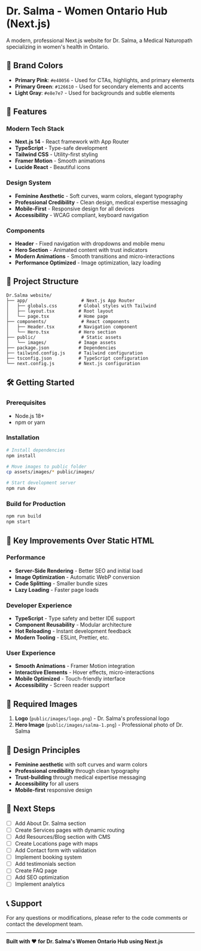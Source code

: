 # Dr. Salma - Women Ontario Hub (Next.js)

A modern, professional Next.js website for Dr. Salma, a Medical Naturopath specializing in women's health in Ontario.

## 🎨 Brand Colors
- **Primary Pink**: `#e40056` - Used for CTAs, highlights, and primary elements
- **Primary Green**: `#126610` - Used for secondary elements and accents
- **Light Gray**: `#e8e7e7` - Used for backgrounds and subtle elements

## 🚀 Features

### Modern Tech Stack
- **Next.js 14** - React framework with App Router
- **TypeScript** - Type-safe development
- **Tailwind CSS** - Utility-first styling
- **Framer Motion** - Smooth animations
- **Lucide React** - Beautiful icons

### Design System
- **Feminine Aesthetic** - Soft curves, warm colors, elegant typography
- **Professional Credibility** - Clean design, medical expertise messaging
- **Mobile-First** - Responsive design for all devices
- **Accessibility** - WCAG compliant, keyboard navigation

### Components
- **Header** - Fixed navigation with dropdowns and mobile menu
- **Hero Section** - Animated content with trust indicators
- **Modern Animations** - Smooth transitions and micro-interactions
- **Performance Optimized** - Image optimization, lazy loading

## 📁 Project Structure
```
Dr.Salma website/
├── app/                    # Next.js App Router
│   ├── globals.css        # Global styles with Tailwind
│   ├── layout.tsx         # Root layout
│   └── page.tsx           # Home page
├── components/             # React components
│   ├── Header.tsx         # Navigation component
│   └── Hero.tsx           # Hero section
├── public/                 # Static assets
│   └── images/            # Image assets
├── package.json           # Dependencies
├── tailwind.config.js     # Tailwind configuration
├── tsconfig.json          # TypeScript configuration
└── next.config.js         # Next.js configuration
```

## 🛠️ Getting Started

### Prerequisites
- Node.js 18+ 
- npm or yarn

### Installation
```bash
# Install dependencies
npm install

# Move images to public folder
cp assets/images/* public/images/

# Start development server
npm run dev
```

### Build for Production
```bash
npm run build
npm start
```

## 🎯 Key Improvements Over Static HTML

### Performance
- **Server-Side Rendering** - Better SEO and initial load
- **Image Optimization** - Automatic WebP conversion
- **Code Splitting** - Smaller bundle sizes
- **Lazy Loading** - Faster page loads

### Developer Experience
- **TypeScript** - Type safety and better IDE support
- **Component Reusability** - Modular architecture
- **Hot Reloading** - Instant development feedback
- **Modern Tooling** - ESLint, Prettier, etc.

### User Experience
- **Smooth Animations** - Framer Motion integration
- **Interactive Elements** - Hover effects, micro-interactions
- **Mobile Optimized** - Touch-friendly interface
- **Accessibility** - Screen reader support

## 📸 Required Images
1. **Logo** (`public/images/logo.png`) - Dr. Salma's professional logo
2. **Hero Image** (`public/images/salma-1.png`) - Professional photo of Dr. Salma

## 🎨 Design Principles
- **Feminine aesthetic** with soft curves and warm colors
- **Professional credibility** through clean typography
- **Trust-building** through medical expertise messaging
- **Accessibility** for all users
- **Mobile-first** responsive design

## 🚀 Next Steps
- [ ] Add About Dr. Salma section
- [ ] Create Services pages with dynamic routing
- [ ] Add Resources/Blog section with CMS
- [ ] Create Locations page with maps
- [ ] Add Contact form with validation
- [ ] Implement booking system
- [ ] Add testimonials section
- [ ] Create FAQ page
- [ ] Add SEO optimization
- [ ] Implement analytics

## 📞 Support
For any questions or modifications, please refer to the code comments or contact the development team.

---

**Built with ❤️ for Dr. Salma's Women Ontario Hub using Next.js** 